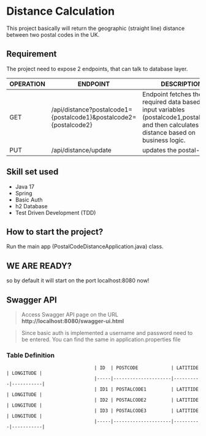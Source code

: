 # Distance Calculation

This project basically will return the geographic (straight line) distance between two
postal codes in the UK.

## Requirement

The project need to expose 2 endpoints, that can talk to database layer.

| OPERATION | ENDPOINT                                                          | DESCRIPTION                                                                                                                                         |
| --------- |-------------------------------------------------------------------|-----------------------------------------------------------------------------------------------------------------------------------------------------|
| GET | /api/distance?postalcode1={postalcode1}&postalcode2={postalcode2} | Endpoint fetches the required data based on the input variables (postalcode1,postalcode2) and then calculates the distance based on business logic. |
| PUT | /api/distance/update                                              | updates the postal-codes                                                                                                                            | 

## Skill set used

- Java 17
- Spring
- Basic Auth
- h2 Database
- Test Driven Development (TDD)

## How to start the project?
Run the main app (PostalCodeDistanceApplication.java) class.

## WE ARE READY?

so by default it will start on the port localhost:8080 now!


## Swagger API

> Access Swagger API page on the URL **http://localhost:8080/swagger-ui.html**

> Since basic auth is implemented a username and password need to be entered. 
> You can find the same in application.properties file

### Table Definition

                                    | ID  | POSTCODE            | LATITIDE | LONGITUDE |
                                    |-----|---------------------|----------|-----------|
                                    | ID1 | POSTALCODE1         | LATITIDE | LONGITUDE |
                                    | ID2 | POSTALCODE2         | LATITIDE | LONGITUDE |
                                    | ID3 | POSTALCODE3         | LATITIDE | LONGITUDE |
                                    |-----|---------------------|----------|-----------|



